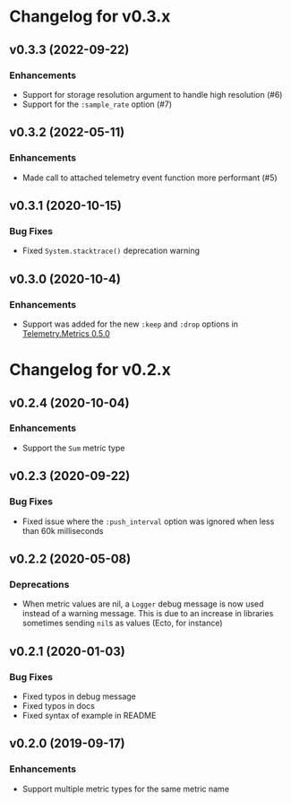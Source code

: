 # Changelog for v0.3.x

## v0.3.3 (2022-09-22)

### Enhancements

  * Support for storage resolution argument to handle high resolution (#6)
  * Support for the `:sample_rate` option (#7)

## v0.3.2 (2022-05-11)

### Enhancements

 * Made call to attached telemetry event function more performant (#5)

## v0.3.1 (2020-10-15)

### Bug Fixes

 * Fixed `System.stacktrace()` deprecation warning

## v0.3.0 (2020-10-4)

### Enhancements

 * Support was added for the new `:keep` and `:drop` options in [Telemetry.Metrics 0.5.0](https://github.com/beam-telemetry/telemetry_metrics/blob/master/CHANGELOG.md#050)

# Changelog for v0.2.x

## v0.2.4 (2020-10-04)

### Enhancements

 * Support the `Sum` metric type

## v0.2.3 (2020-09-22)

### Bug Fixes

 * Fixed issue where the `:push_interval` option was ignored when less than 60k milliseconds

## v0.2.2 (2020-05-08)

### Deprecations

 * When metric values are nil, a `Logger` debug message is now used instead of a warning message.
   This is due to an increase in libraries sometimes sending `nil`s as values (Ecto, for instance)

## v0.2.1 (2020-01-03)

### Bug Fixes

 * Fixed typos in debug message
 * Fixed typos in docs
 * Fixed syntax of example in README

## v0.2.0 (2019-09-17)

### Enhancements

  * Support multiple metric types for the same metric name
